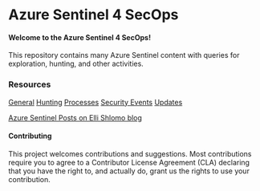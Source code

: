 # Azure Sentinel 4 SecOps

#### Welcome to the Azure Sentinel 4 SecOps!

This repository contains many Azure Sentinel content with queries for exploration, hunting, and other activities.

### Resources

[General](https://github.com/eshlomo1/Azure-Sentinel-4-SecOps/tree/master/General)
[Hunting](https://github.com/eshlomo1/Azure-Sentinel-4-SecOps/tree/master/Hunting)
[Processes](https://github.com/eshlomo1/Azure-Sentinel-4-SecOps/tree/master/Processes)
[Security Events](https://github.com/eshlomo1/AzureSentinel4SecOps/tree/master/Security%20Events)
[Updates](https://github.com/eshlomo1/Azure-Sentinel-4-SecOps/tree/master/Updates)

[Azure Sentinel Posts on Elli Shlomo blog](https://eshlomo.us)

#### Contributing

This project welcomes contributions and suggestions. Most contributions require you to agree to a Contributor License Agreement (CLA) declaring that you have the right to, and actually do, grant us the rights to use your contribution.
